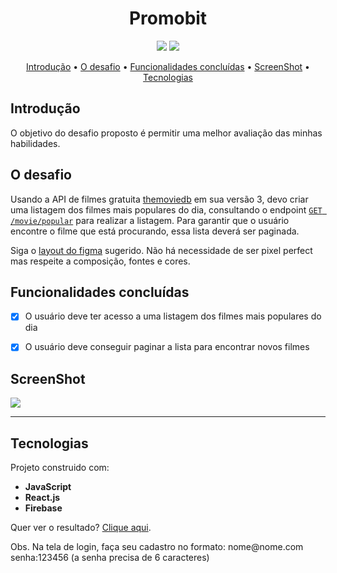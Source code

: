 <h1 align="center">Promobit</h1>

<div align="center"><img src="https://img.shields.io/badge/-React.js-blue">  <img src="https://img.shields.io/badge/-Firebase-red">  </div>

<p align="center">
 <a href="#introdução">Introdução</a> •
 <a href="#introdução">O desafio</a> • 
 <a href="#funcionalidades">Funcionalidades concluídas</a> •  
 <a href="#screenshot">ScreenShot</a> •  
 <a href="#tecnologias">Tecnologias</a>
</p>
<div id="introdução">
 
## Introdução

O objetivo do desafio proposto é permitir uma melhor avaliação das minhas habilidades.

## O desafio

Usando a API de filmes gratuita [themoviedb](https://developers.themoviedb.org/3/getting-started/introduction) em sua versão 3, devo criar uma listagem dos filmes mais populares do dia, consultando o endpoint [`GET /movie/popular`](https://developers.themoviedb.org/3/movies/get-popular-movies) para realizar a listagem.
Para garantir que o usuário encontre o filme que está procurando, essa lista deverá ser paginada.

Siga o [layout do figma](https://www.figma.com/file/rM7WPqhLY9ObnGzSCeWLxB/Teste-Front-End) sugerido. Não há necessidade de ser pixel perfect mas respeite a composição, fontes e cores.
</div>

<div id="funcionalidades">

## Funcionalidades concluídas

- [x] O usuário deve ter acesso a uma listagem dos filmes mais populares do dia

- [x] O usuário deve conseguir paginar a lista para encontrar novos filmes
</div>

<div id="screenshot">

## ScreenShot

  <img src="https://i.postimg.cc/gcfJ8JpD/image.png" />
</div>

<hr />

<div id="tecnologias">

## Tecnologias

Projeto construido com:

- **JavaScript**
- **React.js**
- **Firebase**

</div>

<p>Quer ver o resultado? <a href="https://promobittest.surge.sh/" target="_blank">Clique aqui</a>.
 <p>Obs. Na tela de login, faça seu cadastro no formato: nome@nome.com senha:123456 (a senha precisa de 6 caracteres)</p>
